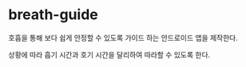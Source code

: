# breath-guide

호흡을 통해 보다 쉽게 안정할 수 있도록 가이드 하는 안드로이드 앱을 제작한다.

상황에 따라 흡기 시간과 호기 시간을 달리하여 따라할 수 있도록 한다.
